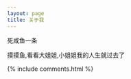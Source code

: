 ```yaml
---
layout: page
title: 关于我 
---
```

<p>
死咸鱼一条
</p>
<a>摸摸鱼,看看大姐姐,小姐姐我的人生就过去了</a>


{% include comments.html %}


